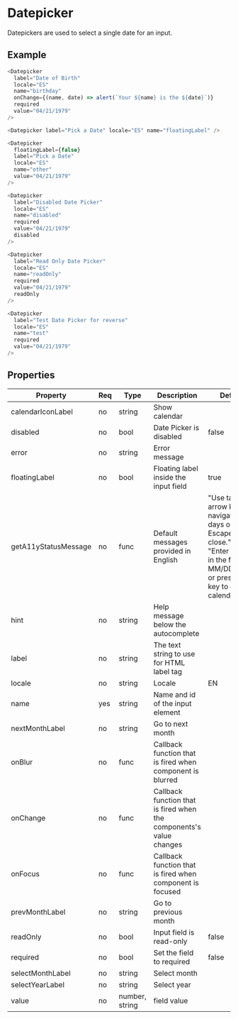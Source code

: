 # Datepicker

Datepickers are used to select a single date for an input.

## Example

```javascript
<Datepicker
  label="Date of Birth"
  locale="ES"
  name="birthday"
  onChange={(name, date) => alert(`Your ${name} is the ${date}`)}
  required
  value="04/21/1979"
/>

<Datepicker label="Pick a Date" locale="ES" name="floatingLabel" />

<Datepicker
  floatingLabel={false}
  label="Pick a Date"
  locale="ES"
  name="other"
  value="04/21/1979"
/>

<Datepicker
  label="Disabled Date Picker"
  locale="ES"
  name="disabled"
  required
  value="04/21/1979"
  disabled
/>

<Datepicker
  label="Read Only Date Picker"
  locale="ES"
  name="readOnly"
  required
  value="04/21/1979"
  readOnly
/>

<Datepicker
  label="Test Date Picker for reverse"
  locale="ES"
  name="test"
  required
  value="04/21/1979"
/>
```

## Properties

| Property      | Req | Type           | Description                                                         | Default |
| ------------- | --- | -------------- | ------------------------------------------------------------------- | ------- |
| calendarIconLabel | no  | string | Show calendar  |         |
| disabled      | no  | bool           | Date Picker is disabled                                             | false   |
| error         | no  | string         | Error message                                                       |         |
| floatingLabel | no  | bool           | Floating label inside the input field                               | true    |
| getA11yStatusMessage| no  | func   | Default messages provided in English | "Use tab or arrow keys to navigate the days or Escape key to close."  or "Enter a date in the format MM/DD/YYYY, or press Enter key to open a calendar."        |
| hint          | no  | string         | Help message below the autocomplete                                 |         |
| label         | no  | string         | The text string to use for HTML label tag                           |         |
| locale        | no  | string         | Locale                                                              | EN      |
| name          | yes | string         | Name and id of the input element                                    |         |
| nextMonthLabel | no  | string | Go to next month |         |
| onBlur        | no  | func           | Callback function that is fired when component is blurred           |         |
| onChange      | no  | func           | Callback function that is fired when the components's value changes |         |
| onFocus       | no  | func           | Callback function that is fired when component is focused           |         |
| prevMonthLabel | no  | string | Go to previous month |         |
| readOnly      | no  | bool           | Input field is read-only                                            | false   |
| required      | no  | bool           | Set the field to required                                           | false   |
| selectMonthLabel | no  | string | Select month |         |
| selectYearLabel | no  | string | Select year |         |
| value         | no  | number, string | field value                                                         |         |

